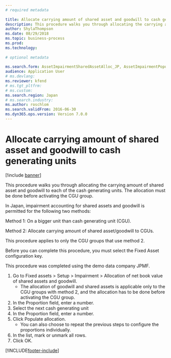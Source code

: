 ```yaml
--- 
# required metadata 
 
title: Allocate carrying amount of shared asset and goodwill to cash generating units
description: This procedure walks you through allocating the carrying amount of shared asset and goodwill to each of the cash generating units. 
author: ShylaThompson
ms.date: 08/29/2018
ms.topic: business-process 
ms.prod:  
ms.technology:  
 
# optional metadata 
 
ms.search.form: AssetImpairmentSharedAssetAlloc_JP, AssetImpairmentPopulateAllocation_JP   
audience: Application User 
# ms.devlang:  
ms.reviewer: kfend
# ms.tgt_pltfrm:  
# ms.custom:  
ms.search.region: Japan
# ms.search.industry: 
ms.author: roschlom
ms.search.validFrom: 2016-06-30 
ms.dyn365.ops.version: Version 7.0.0 
---
```

# Allocate carrying amount of shared asset and goodwill to cash generating units

[!include [banner](../../includes/banner.md)]

This procedure walks you through allocating the carrying amount of shared asset and goodwill to each of the cash generating units. The allocation must be done before activating the CGU group.



In Japan, impairment accounting for shared assets and goodwill is permitted for the following two methods: 

Method 1: On a bigger unit than cash generating unit (CGU). 

Method 2: Allocate carrying amount of shared asset/goodwill to CGUs. 

This procedure applies to only the CGU groups that use method 2. 



Before you can complete this procedure, you must select the Fixed Asset configuration key.



This procedure was completed using the demo data company JPMF.



1. Go to Fixed assets > Setup > Impairment > Allocation of net book value of shared assets and  goodwill.
    * The allocation of goodwill and shared assets is applicable only to the CGU groups with method 2, and the allocation has to be done before activating the CGU group.  
2. In the Proportion field, enter a number.
3. Select the next cash generating unit
4. In the Proportion field, enter a number.
5. Click Populate allocation.
    * You can also choose to repeat the previous steps to configure the proportions individually.  
6. In the list, mark or unmark all rows.
7. Click OK.



[!INCLUDE[footer-include](../../../includes/footer-banner.md)]